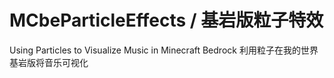 # MCbeParticleEffects / 基岩版粒子特效
Using Particles to Visualize Music in Minecraft Bedrock
利用粒子在我的世界基岩版将音乐可视化
